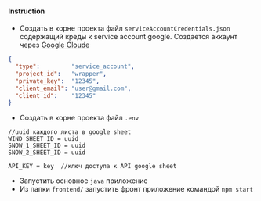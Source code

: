 #### Instruction
- Создать в корне проекта файл `serviceAccountCredentials.json` содержащий креды к service account google. Создается аккаунт через [Google Cloude](https://console.cloud.google.com/)  
```json
{  
  "type":         "service_account",  
  "project_id":   "wrapper",  
  "private_key":  "12345",  
  "client_email": "user@gmail.com",  
  "client_id":    "12345"  
}
```
- Создать в корне проекта файл `.env` 
```
//uuid каждого листа в google sheet
WIND_SHEET_ID = uuid  
SNOW_1_SHEET_ID = uuid  
SNOW_2_SHEET_ID = uuid  
   
API_KEY = key  //ключ доступа к API google sheet
```
- Запустить основное `java` приложение
- Из папки `frontend/` запустить фронт приложение командой `npm start` 